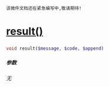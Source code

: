     该微件文档还在紧急编写中,敬请期待!
[result()](http://twinh.github.com/widget/api/result)
=====================================================



### 
```php
void result($message, $code, $append)
```

##### 参数
*无*

